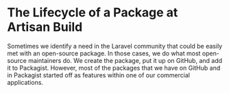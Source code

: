# The Lifecycle of a Package at Artisan Build

Sometimes we identify a need in the Laravel community that could be easily met with an open-source package. In those cases, we do what most open-source maintainers do. We create the package, put it up on GitHub, and add it to Packagist. However, most of the packages that we have on GitHub and in Packagist started off as features within one of our commercial applications.
